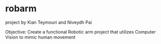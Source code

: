 # robarm
project by Kian Teymouri and Niveydh Pai

Objective: Create a functional Robotic arm project that utilizes Computer Vision to mimic human movement
